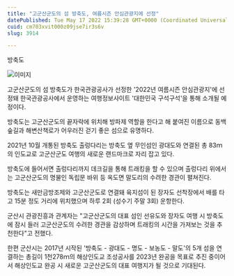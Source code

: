 ```yaml
---
title: "고군산군도의 섬 방축도, 여름시즌 안심관광지에 선정"
datePublished: Tue May 17 2022 15:39:28 GMT+0000 (Coordinated Universal Time)
cuid: cm703xvit000z09jse7ir3s6v
slug: 3914

---
```



방축도

![이미지](https://cdn.hashnode.com/res/hashnode/image/upload/v1739255704497/d3499e37-45eb-41d9-9d95-33862fe672da.jpeg)

고군산군도의 섬 방축도가 한국관광공사가 선정한 '2022년 여름시즌 안심관광지'에 선정돼 한국관광공사에서 운영하는 여행정보사이트 '대한민국 구석구석'을 통해 소개될 예정이다.

방축도는 고군산군도의 끝자락에 위치해 방파제 역할을 한다고 해 붙여진 이름으로 동백숲길과 해변산책로가 어우러진 걷기 좋은 섬으로 유명하다.

2021년 10월 개통된 방축도 출렁다리는 방축도 옆 무인섬인 광대도와 연결된 총 83ｍ의 인도교로 고군산군도 여행의 새로운 랜드마크로 자리 잡고 있다.

방축도에 들어서면 출렁다리까지 데크길을 통해 트래킹을 할 수 있으며 출렁다리 위에서는 고군산군도의 명물인 독립문 바위 등 옥도면 말도리의 수려한 경관이 펼쳐진다.

방축도는 새만금방조제와 고군산군도로 연결돼 육지섬이 된 장자도 선착장에서 배를 타고 15분 정도 거리에 위치했으며 하루 2회 (성수기 주말 3회) 운항한다.

군산시 관광진흥과 관계자는 "고군산군도의 대표 섬인 선유도와 장자도 여행 시 방축도에 잠시 들러 고군산군도의 수려한 경관을 감상하며 트래킹의 시간을 가져보는 것을 추천한다"고 전했다.

한편 군산시는 2017년 시작된 '방축도 - 광대도 - 명도 - 보농도 - 말도'의 5개 섬을 연결하는 총길이 1천278ｍ의 해상인도교 조성공사를 2023년 완공을 목표로 추진 중이어서 해상인도교 완공 시 새로운 고군산군도의 대표 여행지가 될 것으로 기대된다.